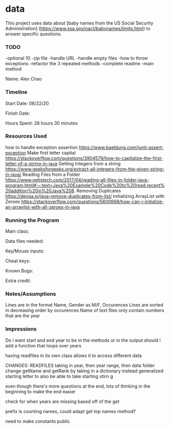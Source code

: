 data
====

This project uses data about [baby names from the US Social Security Administration] 
(https://www.ssa.gov/oact/babynames/limits.html) to answer specific questions. 

### TODO 
-optional 10
-zip file
-handle URL
-handle empty files
-how to throw exceptions
-refactor the 3 repeated methods
-complete readme
-main method


Name: Alex Chao

### Timeline

Start Date: 08/22/20

Finish Date: 

Hours Spent: 28 hours 30 minutes

### Resources Used
how to handle exception assertion 
https://www.baeldung.com/junit-assert-exception
Make first letter capital 
https://stackoverflow.com/questions/3904579/how-to-capitalize-the-first-letter-of-a-string-in-java
Getting Integers from a string
https://www.geeksforgeeks.org/extract-all-integers-from-the-given-string-in-java/
Reading Files from a Folder
https://www.netjstech.com/2017/04/reading-all-files-in-folder-java-program.html#:~:text=Java%20Example%20Code%20to%20read,recent%20addition%20in%20Java%208.
Removing Duplicates
https://devqa.io/java-remove-duplicates-from-list/
Initializing ArrayList with Zeroes
https://stackoverflow.com/questions/5600668/how-can-i-initialize-an-arraylist-with-all-zeroes-in-java
### Running the Program

Main class:

Data files needed: 

Key/Mouse inputs:

Cheat keys:

Known Bugs:

Extra credit:


### Notes/Assumptions
Lines are in the format Name, Gender as M/F, Occurences 
Lines are sorted in decreasing order by occurences 
Name of text files only contain numbers that are the year 


### Impressions

Do i want start and end year to be in the methods or in the output 
should i add a function that loops over years 

having readfiles in its own class allows it to access different data

CHANGES: READFILES taking in year, then year range, then data folder 
change getName and getRank by taking in a dictionary instead 
generalized starting letter to also be able to take starting stirn g

even though there's more questions at the end, lots of thinking in the beginning to make
the end easier

check for when years are missing based off of the get 

prefix is counting names, could adapt get top names method? 

need to make constants public 